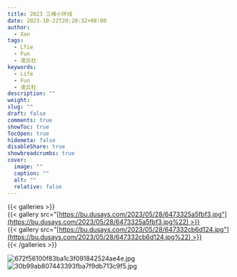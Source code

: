 ```yaml
---
title: 2023 三峰小环线
date: 2023-10-22T20:20:32+08:00
author:
  - Xan
tags:
  - Lfie
  - Fun
  - 凌云社
keywords:
  - Life
  - Fun
  - 凌云社
description: ""
weight: 
slug: ""
draft: false
comments: true
showToc: true
TocOpen: true
hidemeta: false
disableShare: true
showbreadcrumbs: true
cover:
  image: ""
  caption: ""
  alt: ""
  relative: false
---
```

{{< galleries >}}  
{{< gallery src="[https://bu.dusays.com/2023/05/28/6473325a5fbf3.jpg"](https://bu.dusays.com/2023/05/28/6473325a5fbf3.jpg%22) >}}  
{{< gallery src="[https://bu.dusays.com/2023/05/28/647332cb6d124.jpg"](https://bu.dusays.com/2023/05/28/647332cb6d124.jpg%22) >}}  
{{< /galleries >}}


![672f56100f83ba1c3f091842524ae4e.jpg]()
![30b99ab807443393fba7f9db713c9f5.jpg](https://bu.dusays.com/2023/10/22/653514dce3b8a.jpg)


